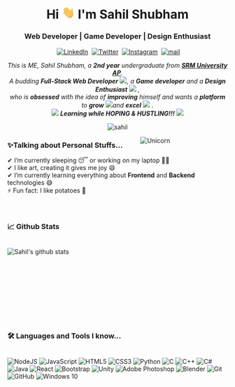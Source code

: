 
<h1 align="center">Hi <img src="https://raw.githubusercontent.com/ABSphreak/ABSphreak/master/gifs/Hi.gif" width="30px"> I'm Sahil Shubham</h1>
<h3 align="center">Web Developer | Game Developer | Design Enthusiast </h3>
<p align="center">
 
 
 <p align="center">&nbsp;
  <a href="https://www.linkedin.com/in/soilshubham/"><img alt="LinkedIn" title="LinkedIn" src="https://img.shields.io/badge/-LinkedIn-0077B5?style=for-the-badge&logo=linkedin&logoColor=white"/></a>&nbsp;
  <a href="https://twitter.com/soilshubham"><img alt="Twitter" title="Twitter" src="https://img.shields.io/badge/-Twitter-1DA1F2?style=for-the-badge&logo=twitter&logoColor=white"/></a>&nbsp;
  <a href="https://www.instagram.com/soilshubham/"><img alt="Instagram" title="Instagram" src="https://img.shields.io/badge/Instagram-E4405F?style=for-the-badge&logo=instagram&logoColor=white"/></a>&nbsp;
   <a href="mailto:soilshubham@gmail.com"><img alt="mail" title="mail" src="https://img.shields.io/badge/Gmail-D14836?style=for-the-badge&logo=gmail&logoColor=white"/></a>&nbsp;
</p>


<p align="center">
  <em>
    This is ME, Sahil Shubham, a <b>2nd year</b> undergraduate from <a href="https://srmap.edu.in/"> <b>SRM University AP</b></a>. <br>
    A budding <b>Full-Stack Web Developer</b> <img src="https://github.com/TheDudeThatCode/TheDudeThatCode/blob/master/Assets/Developer.gif" width="30px">, a <b>Game developer</b> and a <b>Design Enthusiast</b>&nbsp;<img src="https://github.com/TheDudeThatCode/TheDudeThatCode/blob/master/Assets/Designer.gif" width="36px">&nbsp,<br>who is <b>obsessed</b>
    with the idea of <b>improving</b> himself and wants a <b>platform</b> to 
    <b>grow</b> <img src="https://github.com/TheDudeThatCode/TheDudeThatCode/blob/master/Assets/Rocket.gif" width="18px">and 
    <b>excel</b> <img src="https://github.com/TheDudeThatCode/TheDudeThatCode/blob/master/Assets/Medal.gif" width="20px">&nbsp.
  </em> 
  <br>
  <img src="https://media.giphy.com/media/VgCDAzcKvsR6OM0uWg/giphy.gif" width="50" /> <b><i>Learning while HOPING & HUSTLING!!!</i></b> <img src="https://media.giphy.com/media/7j2hfyeVcDtf2/giphy.gif" width="50" />
</p>

<p align="center"> <img src="https://komarev.com/ghpvc/?username=soilshubham&label=Profile%20Views&color=949494&style=flat" alt="sahil" /> </p>
<img align="right" width=200px alt="Unicorn" src="https://media.giphy.com/media/3ohs4BSacFKI7A717y/giphy.gif" />

### ✨Talking about Personal Stuffs...

✔ I’m currently sleeping 😴 or working on my laptop 👨‍💻<br>
✔ I like art, creating it gives me joy 😄<br>
✔ I’m currently learning everything about **Frontend** and **Backend** technologies 😅<br>
⚡ Fun fact: I like potatoes 🥔<br><br><br>


### 📈 Github Stats

<br><a href="https://github.com/soilshubham">
 <img align="left" src="https://github-readme-stats.vercel.app/api?username=soilshubham&hide=issues&show_icons=true&theme=dracula&locale=en&layout=compact" alt="Sahil's github stats"  width="500"/>
</a>
<!-- <a href="https://github.com/soilshubham">
  <img align="center" src="https://github-readme-stats.vercel.app/api/top-langs/?username=soilshubham&theme=tokyonight&show_icons=true&locale=en&layout=compact" width="413"/>
</a>
<p><img align="left" src="https://github-readme-stats.vercel.app/api/pin/?username=soilshubham&repo=robofriends&theme=tokyonight" width="200px" /></p> -->

<br><br><br><br><br><br><br><br><br>

### 🛠 Languages and Tools I know...
<p align="left"><br>
<img alt="NodeJS" src="https://img.shields.io/badge/node.js%20-%2343853D.svg?&style=for-the-badge&logo=node.js&logoColor=white"/>
<img alt="JavaScript" src="https://img.shields.io/badge/javascript%20-%23323330.svg?&style=for-the-badge&logo=javascript&logoColor=%23F7DF1E"/>
<img alt="HTML5" src="https://img.shields.io/badge/html5%20-%23E34F26.svg?&style=for-the-badge&logo=html5&logoColor=white"/>
<img alt="CSS3" src="https://img.shields.io/badge/css3%20-%231572B6.svg?&style=for-the-badge&logo=css3&logoColor=white"/>
<img alt="Python" src="https://img.shields.io/badge/python%20-%2314354C.svg?&style=for-the-badge&logo=python&logoColor=white"/>
<img alt="C" src="https://img.shields.io/badge/c%20-%2300599C.svg?&style=for-the-badge&logo=c&logoColor=white"/>
<img alt="C++" src="https://img.shields.io/badge/c++%20-%2300599C.svg?&style=for-the-badge&logo=c%2B%2B&ogoColor=white"/>
<img alt="C#" src="https://img.shields.io/badge/c%23%20-%23239120.svg?&style=for-the-badge&logo=c-sharp&logoColor=white"/>
<img alt="Java" src="https://img.shields.io/badge/java-%23ED8B00.svg?&style=for-the-badge&logo=java&logoColor=white"/>
<img alt="React" src="https://img.shields.io/badge/react%20-%2320232a.svg?&style=for-the-badge&logo=react&logoColor=%2361DAFB"/>
<img alt="Bootstrap" src="https://img.shields.io/badge/bootstrap%20-%23563D7C.svg?&style=for-the-badge&logo=bootstrap&logoColor=white"/>
<img alt="Unity" src="https://img.shields.io/badge/unity%20-%23000000.svg?&style=for-the-badge&logo=unity&logoColor=white"/>
<img alt="Adobe Photoshop" src="https://img.shields.io/badge/adobe%20photoshop%20-%2331A8FF.svg?&style=for-the-badge&logo=adobe%20photoshop&logoColor=white"/>
<img alt="Blender" src="https://img.shields.io/badge/blender%20-%23F5792A.svg?&style=for-the-badge&logo=blender&logoColor=white"/>
<img alt="Git" src="https://img.shields.io/badge/git%20-%23F05033.svg?&style=for-the-badge&logo=git&logoColor=white"/>
<img alt="GitHub" src="https://img.shields.io/badge/github%20-%23121011.svg?&style=for-the-badge&logo=github&logoColor=white"/>
<img alt="Windows 10" src="https://img.shields.io/badge/Windows-0078D6?style=for-the-badge&logo=windows&logoColor=white" />
<br><br><br>
